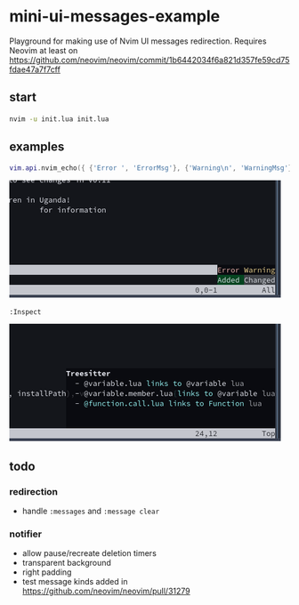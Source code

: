 # mini-ui-messages-example
Playground for making use of Nvim UI messages redirection. Requires Neovim at least on https://github.com/neovim/neovim/commit/1b6442034f6a821d357fe59cd75fdae47a7f7cff

## start
```sh
nvim -u init.lua init.lua
```

## examples
```lua
vim.api.nvim_echo({ {'Error ', 'ErrorMsg'}, {'Warning\n', 'WarningMsg'}, {'Added ', 'DiffAdd'}, {'Changed', 'DiffChange'} }, false, {})
```
![nvim_echo](assets/nvim-echo.png)
```vim
:Inspect
```
![inspect](assets/inspect.png)

## todo
### redirection
- handle `:messages` and `:message clear`
### notifier
- allow pause/recreate deletion timers
- transparent background
- right padding
- test message kinds added in https://github.com/neovim/neovim/pull/31279
